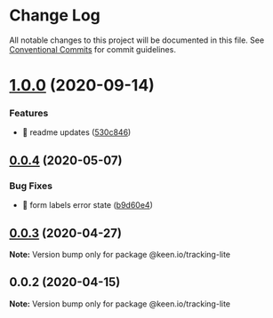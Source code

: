 # Change Log

All notable changes to this project will be documented in this file.
See [Conventional Commits](https://conventionalcommits.org) for commit guidelines.

# [1.0.0](https://github.com/keen/keen/compare/@keen.io/tracking-lite@0.0.4...@keen.io/tracking-lite@1.0.0) (2020-09-14)


### Features

* 🎸 readme updates ([530c846](https://github.com/keen/keen/commit/530c846a7424c10260c08a3ee908252e0e39fecb))





## [0.0.4](https://github.com/keen/keen/compare/@keen.io/tracking-lite@0.0.3...@keen.io/tracking-lite@0.0.4) (2020-05-07)


### Bug Fixes

* 🐛 form labels error state ([b9d60e4](https://github.com/keen/keen/commit/b9d60e40eb72560efee2b01aa962f8a612cf7cc8))





## [0.0.3](https://github.com/keen/keen/compare/@keen.io/tracking-lite@0.0.2...@keen.io/tracking-lite@0.0.3) (2020-04-27)

**Note:** Version bump only for package @keen.io/tracking-lite





## 0.0.2 (2020-04-15)

**Note:** Version bump only for package @keen.io/tracking-lite
